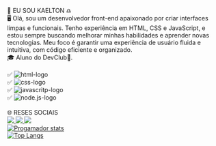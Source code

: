 :boy: EU SOU KAELTON :libra:
<br>
🖥 Olá, sou um desenvolvedor front-end apaixonado por criar interfaces limpas e funcionais. Tenho experiência em HTML, CSS e JavaScript, e estou sempre buscando melhorar minhas habilidades e aprender novas tecnologias. Meu foco é garantir uma experiência de usuário fluida e intuitiva, com código eficiente e organizado.
<br>
🎓 Aluno do DevClub🚀.
<br>
<br>
:white_check_mark: <img src="https://img.shields.io/badge/HTML5-E34F26?style=for-the-badge&logo=html5&logoColor=white" alt="html-logo">
<br>
:white_check_mark: <img src="https://img.shields.io/badge/CSS3-1572B6?style=for-the-badge&logo=css3&logoColor=white" alt="css-logo">
<br>
:white_check_mark: <img src="https://img.shields.io/badge/JavaScript-F7DF1E?style=for-the-badge&logo=javascript&logoColor=black" alt="javascritp-logo">
<br>
:white_check_mark: <img src="https://img.shields.io/badge/Node.js-43853D?style=for-the-badge&logo=node.js&logoColor=white" alt="node.js-logo">
<br>
<br>
:globe_with_meridians: RESES SOCIAIS
<br>
 <a href="https://www.instagram.com/kaeltondias/">
<img src="https://img.shields.io/badge/Instagram-E4405F?style=for-the-badge&logo=instagram&logoColor=white">
  </a>
<a href="https://w.app/an5wz0">
 <img src="https://img.shields.io/badge/WhatsApp-25D366?style=for-the-badge&logo=whatsapp&logoColor=white">
</a>
<img src="https://img.shields.io/badge/LinkedIn-0077B5?style=for-the-badge&logo=linkedin&logoColor=white">
<br>
[![Progamador stats](https://github-readme-stats.vercel.app/api?username=Kaelton1280)](https://github.com/anuraghazra/github-readme-stats)
<br>
[![Top Langs](https://github-readme-stats.vercel.app/api/top-langs/?username=Kaelton1280)](https://github.com/anuraghazra/github-readme-stats)
